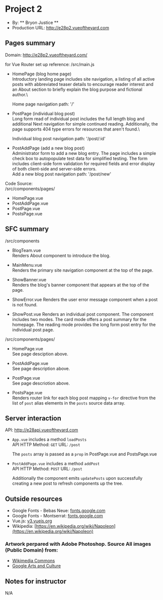 # Project 2

- By: ** Bryon Justice **
- Production URL: <http://e28p2.vueoftheyard.com>

## Pages summary

Domain: http://e28p2.vueoftheyard.com/

for Vue Router set up reference: /src/main.js

- HomePage (blog home page)\
  Introductory landing page includes site navigation, a listing of all active posts with abbreviated teaser details to encourage reader interest and an About section to briefly explain the blog purpose and fictional author.\

  Home page navigation path: '/'

- PostPage (individual blog post)\
  Long form read of individual post includes the full length blog and additional Next navigation for simple continued reading. Additionally, the page supports 404 type errors for resources that aren't found.\

  Individual blog post navigation path: '/post/:id'

- PostAddPage (add a new blog post)\
  Administrator form to add a new blog entry. The page includes a simple check box to autopopulate test data for simplified testing. The form includes client-side form validation for required fields and error display of both client-side and server-side errors.\
  Add a new blog post navigation path: '/post/new'

Code Source:\
/src/components/pages/

- HomePage.vue
- PostAddPage.vue
- PostPage.vue
- PostsPage.vue

## SFC summary

/src/components

- BlogTeam.vue\
  Renders About component to introduce the blog.

- MainMenu.vue\
  Renders the primary site navigation component at the top of the page.

- ShowBanner.vue\
  Renders the blog's banner component that appears at the top of the page.

- ShowError.vue
  Renders the user error message component when a post is not found.

- ShowPost.vue
  Renders an individual post component. The component includes two modes.
  The card mode offers a post summary for the homepage. The reading mode provides the long form post entry for the individual post page.

/src/components/pages/

- HomePage.vue\
  See page desciption above.

- PostAddPage.vue\
  See page description above.

- PostPage.vue\
  See page descriotion above.

- PostsPage.vue\
  Renders router link for each blog post mapping `v-for` directive from the list of `post` alias elements in the `posts` source data array.

## Server interaction

API: <http://e28api.vueoftheyard.com>

- `App.vue` includes a method `loadPosts`<br/>
  API HTTP Method: `GET` URL: `/post`

  The `posts` array is passed as a `prop` in PostPage.vue and PostsPage.vue

- `PostAddPage.vue` includes a method `addPost`<br/>
  API HTTP Method: `POST` URL: `/post`<br/>

  Additionally the component emits `updatePosts` upon successfully creating a new post to refresh components up the tree.

## Outside resources

- Google Fonts - Bebas Neue: [fonts.google.com](https://fonts.google.com/specimen/Bebas+Neue)
- Google Fonts - Montserrat: [fonts.google.com](https://fonts.google.com/specimen/Montserrat)
- Vue.js: [v3.vuejs.org](https://v3.vuejs.org/guide/introduction.html)
- Wikipedia: [https://en.wikipedia.org/wiki/Napoleon](https://en.wikipedia.org/wiki/Napoleon)

### Artwork perpared with Adobe Photoshop. Source All images (Public Domain) from:

- [Wikimedia Commons](/commons.wikimedia.org)
- [Google Arts and Culture](https://artsandculture.google.com/)

## Notes for instructor

N/A
